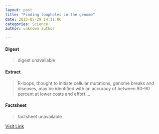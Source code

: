 ```yaml
---
layout: post
title: "Finding loopholes in the genome"
date: 2015-05-29 14:11:06
categories: Science
author: unknown author

---
```



#### Digest
>digest unavailable

#### Extract
>R-loops, thought to initiate cellular mutations, genome breaks and diseases, may be identified with an accuracy of between 80-90 percent at lower costs and effort....

#### Factsheet
>factsheet unavailable

[Visit Link](http://feeds.sciencedaily.com/~r/sciencedaily/~3/skhtJND3QLw/150529101106.htm)


